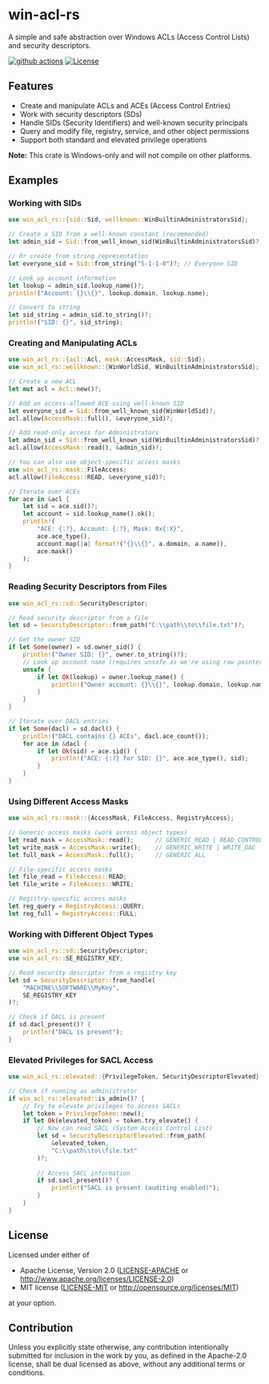 # win-acl-rs

A simple and safe abstraction over Windows ACLs (Access Control Lists) and security descriptors.

[![github actions](https://github.com/sramekj/win-acl-rs/workflows/CI/badge.svg)](https://github.com/sramekj/win-acl-rs/actions)
[![License](https://img.shields.io/badge/license-Apache--2.0_OR_MIT-blue.svg)](https://github.com/sramekj/win-acl-rs)

## Features

- Create and manipulate ACLs and ACEs (Access Control Entries)
- Work with security descriptors (SDs)
- Handle SIDs (Security Identifiers) and well-known security principals
- Query and modify file, registry, service, and other object permissions
- Support both standard and elevated privilege operations

**Note:** This crate is Windows-only and will not compile on other platforms.

## Examples

### Working with SIDs

```rust
use win_acl_rs::{sid::Sid, wellknown::WinBuiltinAdministratorsSid};

// Create a SID from a well-known constant (recommended)
let admin_sid = Sid::from_well_known_sid(WinBuiltinAdministratorsSid)?;

// Or create from string representation
let everyone_sid = Sid::from_string("S-1-1-0")?; // Everyone SID

// Look up account information
let lookup = admin_sid.lookup_name()?;
println!("Account: {}\\{}", lookup.domain, lookup.name);

// Convert to string
let sid_string = admin_sid.to_string()?;
println!("SID: {}", sid_string);
```

### Creating and Manipulating ACLs

```rust
use win_acl_rs::{acl::Acl, mask::AccessMask, sid::Sid};
use win_acl_rs::wellknown::{WinWorldSid, WinBuiltinAdministratorsSid};

// Create a new ACL
let mut acl = Acl::new()?;

// Add an access-allowed ACE using well-known SID
let everyone_sid = Sid::from_well_known_sid(WinWorldSid)?;
acl.allow(AccessMask::full(), &everyone_sid)?;

// Add read-only access for Administrators
let admin_sid = Sid::from_well_known_sid(WinBuiltinAdministratorsSid)?;
acl.allow(AccessMask::read(), &admin_sid)?;

// You can also use object-specific access masks
use win_acl_rs::mask::FileAccess;
acl.allow(FileAccess::READ, &everyone_sid)?;

// Iterate over ACEs
for ace in &acl {
    let sid = ace.sid()?;
    let account = sid.lookup_name().ok();
    println!(
        "ACE: {:?}, Account: {:?}, Mask: 0x{:X}",
        ace.ace_type(),
        account.map(|a| format!("{}\\{}", a.domain, a.name)),
        ace.mask()
    );
}
```

### Reading Security Descriptors from Files

```rust
use win_acl_rs::sd::SecurityDescriptor;

// Read security descriptor from a file
let sd = SecurityDescriptor::from_path("C:\\path\\to\\file.txt")?;

// Get the owner SID
if let Some(owner) = sd.owner_sid() {
    println!("Owner SID: {}", owner.to_string()?);
    // Look up account name (requires unsafe as we're using raw pointers)
    unsafe {
        if let Ok(lookup) = owner.lookup_name() {
            println!("Owner account: {}\\{}", lookup.domain, lookup.name);
        }
    }
}

// Iterate over DACL entries
if let Some(dacl) = sd.dacl() {
    println!("DACL contains {} ACEs", dacl.ace_count());
    for ace in &dacl {
        if let Ok(sid) = ace.sid() {
            println!("ACE: {:?} for SID: {}", ace.ace_type(), sid);
        }
    }
}
```

### Using Different Access Masks

```rust
use win_acl_rs::mask::{AccessMask, FileAccess, RegistryAccess};

// Generic access masks (work across object types)
let read_mask = AccessMask::read();      // GENERIC_READ | READ_CONTROL
let write_mask = AccessMask::write();    // GENERIC_WRITE | WRITE_DAC
let full_mask = AccessMask::full();      // GENERIC_ALL

// File-specific access masks
let file_read = FileAccess::READ;
let file_write = FileAccess::WRITE;

// Registry-specific access masks
let reg_query = RegistryAccess::QUERY;
let reg_full = RegistryAccess::FULL;
```

### Working with Different Object Types

```rust
use win_acl_rs::sd::SecurityDescriptor;
use win_acl_rs::SE_REGISTRY_KEY;

// Read security descriptor from a registry key
let sd = SecurityDescriptor::from_handle(
    "MACHINE\\SOFTWARE\\MyKey",
    SE_REGISTRY_KEY
)?;

// Check if DACL is present
if sd.dacl_present()? {
    println!("DACL is present");
}
```

### Elevated Privileges for SACL Access

```rust
use win_acl_rs::elevated::{PrivilegeToken, SecurityDescriptorElevated};

// Check if running as administrator
if win_acl_rs::elevated::is_admin()? {
    // Try to elevate privileges to access SACLs
    let token = PrivilegeToken::new();
    if let Ok(elevated_token) = token.try_elevate() {
        // Now can read SACL (System Access Control List)
        let sd = SecurityDescriptorElevated::from_path(
            &elevated_token,
            "C:\\path\\to\\file.txt"
        )?;
        
        // Access SACL information
        if sd.sacl_present()? {
            println!("SACL is present (auditing enabled)");
        }
    }
}
```

## License

Licensed under either of

* Apache License, Version 2.0
  ([LICENSE-APACHE](LICENSE-APACHE) or http://www.apache.org/licenses/LICENSE-2.0)
* MIT license
  ([LICENSE-MIT](LICENSE-MIT) or http://opensource.org/licenses/MIT)

at your option.

## Contribution

Unless you explicitly state otherwise, any contribution intentionally submitted
for inclusion in the work by you, as defined in the Apache-2.0 license, shall be
dual licensed as above, without any additional terms or conditions.